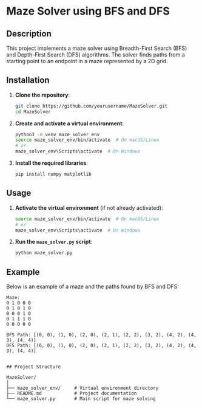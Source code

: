 # Maze Solver using BFS and DFS

## Description
This project implements a maze solver using Breadth-First Search (BFS) and Depth-First Search (DFS) algorithms. The solver finds paths from a starting point to an endpoint in a maze represented by a 2D grid.

## Installation
1. **Clone the repository**:
    ```bash
    git clone https://github.com/yourusername/MazeSolver.git
    cd MazeSolver
    ```

2. **Create and activate a virtual environment**:
    ```bash
    python3 -m venv maze_solver_env
    source maze_solver_env/bin/activate  # On macOS/Linux
    # or
    maze_solver_env\Scripts\activate  # On Windows
    ```

3. **Install the required libraries**:
    ```bash
    pip install numpy matplotlib
    ```

## Usage
1. **Activate the virtual environment** (if not already activated):
    ```bash
    source maze_solver_env/bin/activate  # On macOS/Linux
    # or
    maze_solver_env\Scripts\activate  # On Windows
    ```

2. **Run the `maze_solver.py` script**:
    ```bash
    python maze_solver.py
    ```

## Example
Below is an example of a maze and the paths found by BFS and DFS:

```plaintext
Maze:
0 1 0 0 0
0 1 0 1 0
0 0 0 1 0
0 1 1 1 0
0 0 0 0 0

BFS Path: [(0, 0), (1, 0), (2, 0), (2, 1), (2, 2), (3, 2), (4, 2), (4, 3), (4, 4)]
DFS Path: [(0, 0), (1, 0), (2, 0), (2, 1), (2, 2), (3, 2), (4, 2), (4, 3), (4, 4)]


## Project Structure

MazeSolver/
│
├── maze_solver_env/     # Virtual environment directory
├── README.md            # Project documentation
└── maze_solver.py       # Main script for maze solving